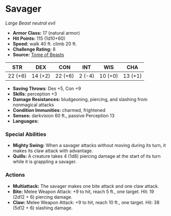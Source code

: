 # Savager

*Large* *Beast* *neutral evil*

- **Armor Class:** 17 (natural armor)
- **Hit Points:** 115 (1d10+60)
- **Speed:** walk 40 ft. climb 20 ft.
- **Challenge Rating:** 8
- **Source:** [Tome of Beasts](https://koboldpress.com/kpstore/product/tome-of-beasts-for-5th-edition-print/)

| STR | DEX | CON | INT | WIS | CHA |
| --- | --- | --- | --- | --- | --- |
| 22 (+6) | 14 (+2) | 22 (+6) | 2 (-4) | 10 (+0) | 13 (+1) |

- **Saving Throws**: Dex +5, Con +9
- **Skills:** perception +3
- **Damage Resistances:** bludgeoning, piercing, and slashing from nonmagical attacks
- **Condition Immunities:** charmed, frightened
- **Senses:** darkvision 60 ft., passive Perception 13
- **Languages:** 
### Special Abilities
- **Mighty Swing:** When a savager attacks without moving during its turn, it makes its claw attack with advantage.
- **Quills:** A creature takes 4 (1d8) piercing damage at the start of its turn while it is grappling a savager.
### Actions
- **Multiattack:** The savager makes one bite attack and one claw attack.
- **Bite:** Melee Weapon Attack: +9 to hit, reach 5 ft., one target. Hit: 19 (2d12 + 6) piercing damage.
- **Claw:** Melee Weapon Attack: +9 to hit, reach 10 ft., one target. Hit: 38 (5d12 + 6) slashing damage.
